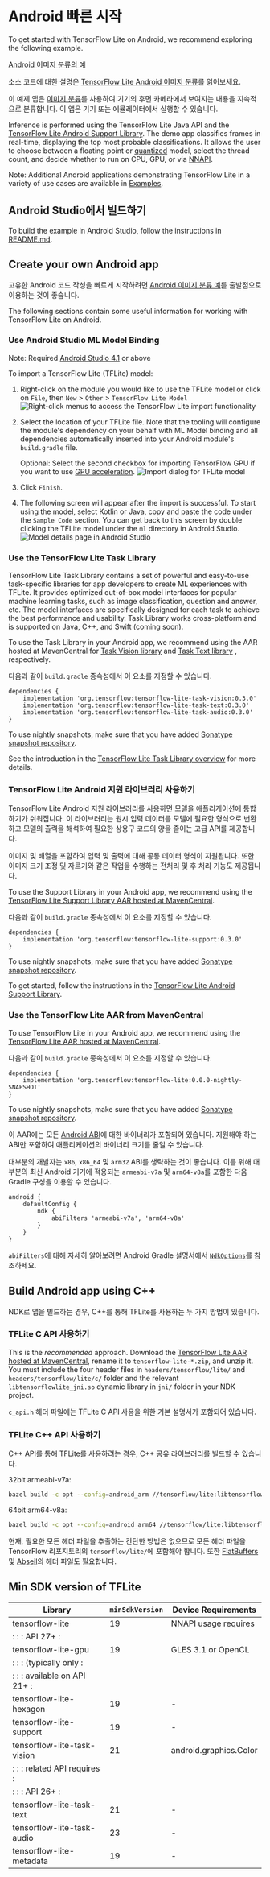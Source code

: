 # Android 빠른 시작

To get started with TensorFlow Lite on Android, we recommend exploring the following example.

<a class="button button-primary" href="https://github.com/tensorflow/examples/tree/master/lite/examples/image_classification/android">Android 이미지 분류의 예</a>

소스 코드에 대한 설명은 [TensorFlow Lite Android 이미지 분류](https://github.com/tensorflow/examples/blob/master/lite/examples/image_classification/android/EXPLORE_THE_CODE.md)를 읽어보세요.

이 예제 앱은 [이미지 분류](https://www.tensorflow.org/lite/models/image_classification/overview)를 사용하여 기기의 후면 카메라에서 보여지는 내용을 지속적으로 분류합니다. 이 앱은 기기 또는 에뮬레이터에서 실행할 수 있습니다.

Inference is performed using the TensorFlow Lite Java API and the [TensorFlow Lite Android Support Library](../inference_with_metadata/lite_support.md). The demo app classifies frames in real-time, displaying the top most probable classifications. It allows the user to choose between a floating point or [quantized](https://www.tensorflow.org/lite/performance/post_training_quantization) model, select the thread count, and decide whether to run on CPU, GPU, or via [NNAPI](https://developer.android.com/ndk/guides/neuralnetworks).

Note: Additional Android applications demonstrating TensorFlow Lite in a variety of use cases are available in [Examples](https://www.tensorflow.org/lite/examples).

## Android Studio에서 빌드하기

To build the example in Android Studio, follow the instructions in [README.md](https://github.com/tensorflow/examples/blob/master/lite/examples/image_classification/android/README.md).

## Create your own Android app

고유한 Android 코드 작성을 빠르게 시작하려면 [Android 이미지 분류 예](https://github.com/tensorflow/examples/tree/master/lite/examples/image_classification/android)를 출발점으로 이용하는 것이 좋습니다.

The following sections contain some useful information for working with TensorFlow Lite on Android.

### Use Android Studio ML Model Binding

Note: Required [Android Studio 4.1](https://developer.android.com/studio) or above

To import a TensorFlow Lite (TFLite) model:

1. Right-click on the module you would like to use the TFLite model or click on `File`, then `New` &gt; `Other` &gt; `TensorFlow Lite Model` ![Right-click menus to access the TensorFlow Lite import functionality](../images/android/right_click_menu.png)

2. Select the location of your TFLite file. Note that the tooling will configure the module's dependency on your behalf with ML Model binding and all dependencies automatically inserted into your Android module's `build.gradle` file.

    Optional: Select the second checkbox for importing TensorFlow GPU if you want to use [GPU acceleration](../performance/gpu). ![Import dialog for TFLite model](../images/android/import_dialog.png)

3. Click `Finish`.

4. The following screen will appear after the import is successful. To start using the model, select Kotlin or Java, copy and paste the code under the `Sample Code` section. You can get back to this screen by double clicking the TFLite model under the `ml` directory in Android Studio. ![Model details page in Android Studio](../images/android/model_details.png)

### Use the TensorFlow Lite Task Library

TensorFlow Lite Task Library contains a set of powerful and easy-to-use task-specific libraries for app developers to create ML experiences with TFLite. It provides optimized out-of-box model interfaces for popular machine learning tasks, such as image classification, question and answer, etc. The model interfaces are specifically designed for each task to achieve the best performance and usability. Task Library works cross-platform and is supported on Java, C++, and Swift (coming soon).

To use the Task Library in your Android app, we recommend using the AAR hosted at MavenCentral for [Task Vision library](https://search.maven.org/artifact/org.tensorflow/tensorflow-lite-task-vision) and [Task Text library](https://search.maven.org/artifact/org.tensorflow/tensorflow-lite-task-text) , respectively.

다음과 같이 `build.gradle` 종속성에서 이 요소를 지정할 수 있습니다.

```build
dependencies {
    implementation 'org.tensorflow:tensorflow-lite-task-vision:0.3.0'
    implementation 'org.tensorflow:tensorflow-lite-task-text:0.3.0'
    implementation 'org.tensorflow:tensorflow-lite-task-audio:0.3.0'
}
```

To use nightly snapshots, make sure that you have added [Sonatype snapshot repository](./build_android#use_nightly_snapshots).

See the introduction in the [TensorFlow Lite Task Library overview](../inference_with_metadata/task_library/overview.md) for more details.

### TensorFlow Lite Android 지원 라이브러리 사용하기

TensorFlow Lite Android 지원 라이브러리를 사용하면 모델을 애플리케이션에 통합하기가 쉬워집니다. 이 라이브러리는 원시 입력 데이터를 모델에 필요한 형식으로 변환하고 모델의 출력을 해석하여 필요한 상용구 코드의 양을 줄이는 고급 API를 제공합니다.

이미지 및 배열을 포함하여 입력 및 출력에 대해 공통 데이터 형식이 지원됩니다. 또한 이미지 크기 조정 및 자르기와 같은 작업을 수행하는 전처리 및 후 처리 기능도 제공됩니다.

To use the Support Library in your Android app, we recommend using the [TensorFlow Lite Support Library AAR hosted at MavenCentral](https://search.maven.org/artifact/org.tensorflow/tensorflow-lite-support).

다음과 같이 `build.gradle` 종속성에서 이 요소를 지정할 수 있습니다.

```build
dependencies {
    implementation 'org.tensorflow:tensorflow-lite-support:0.3.0'
}
```

To use nightly snapshots, make sure that you have added [Sonatype snapshot repository](./build_android#use_nightly_snapshots).

To get started, follow the instructions in the [TensorFlow Lite Android Support Library](../inference_with_metadata/lite_support.md).

### Use the TensorFlow Lite AAR from MavenCentral

To use TensorFlow Lite in your Android app, we recommend using the [TensorFlow Lite AAR hosted at MavenCentral](https://search.maven.org/artifact/org.tensorflow/tensorflow-lite).

다음과 같이 `build.gradle` 종속성에서 이 요소를 지정할 수 있습니다.

```build
dependencies {
    implementation 'org.tensorflow:tensorflow-lite:0.0.0-nightly-SNAPSHOT'
}
```

To use nightly snapshots, make sure that you have added [Sonatype snapshot repository](./build_android#use_nightly_snapshots).

이 AAR에는 모든 [Android ABI](https://developer.android.com/ndk/guides/abis)에 대한 바이너리가 포함되어 있습니다. 지원해야 하는 ABI만 포함하여 애플리케이션의 바이너리 크기를 줄일 수 있습니다.

대부분의 개발자는 `x86`, `x86_64` 및 `arm32` ABI를 생략하는 것이 좋습니다. 이를 위해 대부분의 최신 Android 기기에 적용되는 `armeabi-v7a` 및 `arm64-v8a`를 포함한 다음 Gradle 구성을 이용할 수 있습니다.

```build
android {
    defaultConfig {
        ndk {
            abiFilters 'armeabi-v7a', 'arm64-v8a'
        }
    }
}
```

`abiFilters`에 대해 자세히 알아보려면 Android Gradle 설명서에서 [`NdkOptions`](https://google.github.io/android-gradle-dsl/current/com.android.build.gradle.internal.dsl.NdkOptions.html)를 참조하세요.

## Build Android app using C++

NDK로 앱을 빌드하는 경우, C++를 통해 TFLite를 사용하는 두 가지 방법이 있습니다.

### TFLite C API 사용하기

This is the *recommended* approach. Download the [TensorFlow Lite AAR hosted at MavenCentral](https://search.maven.org/artifact/org.tensorflow/tensorflow/tensorflow-lite), rename it to `tensorflow-lite-*.zip`, and unzip it. You must include the four header files in `headers/tensorflow/lite/` and `headers/tensorflow/lite/c/` folder and the relevant `libtensorflowlite_jni.so` dynamic library in `jni/` folder in your NDK project.

`c_api.h` 헤더 파일에는 TFLite C API 사용을 위한 기본 설명서가 포함되어 있습니다.

### TFLite C++ API 사용하기

C++ API를 통해 TFLite를 사용하려는 경우, C++ 공유 라이브러리를 빌드할 수 있습니다.

32bit armeabi-v7a:

```sh
bazel build -c opt --config=android_arm //tensorflow/lite:libtensorflowlite.so
```

64bit arm64-v8a:

```sh
bazel build -c opt --config=android_arm64 //tensorflow/lite:libtensorflowlite.so
```

현재, 필요한 모든 헤더 파일을 추출하는 간단한 방법은 없으므로 모든 헤더 파일을 TensorFlow 리포지토리의 `tensorflow/lite/`에 포함해야 합니다. 또한 [FlatBuffers](https://github.com/google/flatbuffers) 및 [Abseil](https://github.com/abseil/abseil-cpp)의 헤더 파일도 필요합니다.

## Min SDK version of TFLite

Library | `minSdkVersion` | Device Requirements
--- | --- | ---
tensorflow-lite | 19 | NNAPI usage requires
:                             :                 : API 27+                : |  |
tensorflow-lite-gpu | 19 | GLES 3.1 or OpenCL
:                             :                 : (typically only        : |  |
:                             :                 : available on API 21+   : |  |
tensorflow-lite-hexagon | 19 | -
tensorflow-lite-support | 19 | -
tensorflow-lite-task-vision | 21 | android.graphics.Color
:                             :                 : related API requires   : |  |
:                             :                 : API 26+                : |  |
tensorflow-lite-task-text | 21 | -
tensorflow-lite-task-audio | 23 | -
tensorflow-lite-metadata | 19 | -
